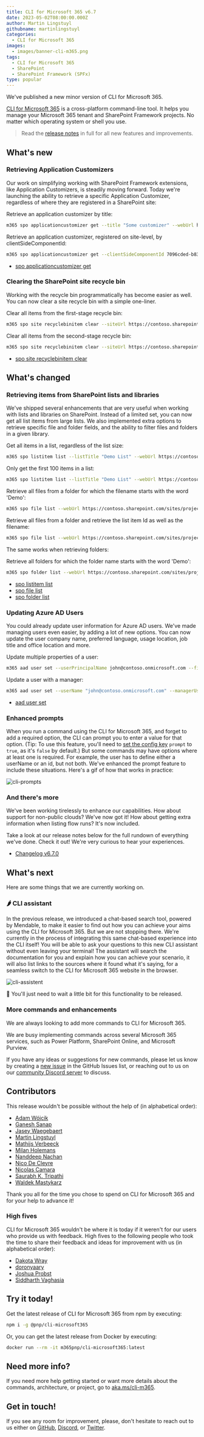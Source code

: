```yaml
---
title: CLI for Microsoft 365 v6.7
date: 2023-05-02T08:00:00.000Z
author: Martin Lingstuyl
githubname: martinlingstuyl
categories:
  - CLI for Microsoft 365
images:
  - images/banner-cli-m365.png
tags:
  - CLI for Microsoft 365
  - SharePoint
  - SharePoint Framework (SPFx)
type: popular
---
```


We've published a new minor version of CLI for Microsoft 365. 

[CLI for Microsoft 365](https://aka.ms/cli-m365) is a cross-platform command-line tool. It helps you manage your Microsoft 365 tenant and SharePoint Framework projects. No matter which operating system or shell you use.

> Read the [release notes](https://aka.ms/cli-m365/notes) in full for all new features and improvements.
 
## What's new

### Retrieving Application Customizers

Our work on simplifying working with SharePoint Framework extensions, like Application Customizers, is steadily moving forward. Today we're launching the ability to retrieve a specific Application Customizer, regardless of where they are registered in a SharePoint site: 

Retrieve an application customizer by title:

```sh
m365 spo applicationcustomizer get --title "Some customizer" --webUrl https://contoso.sharepoint.com/sites/sales
```


Retrieve an application customizer, registered on site-level, by clientSideComponentId:

```sh
m365 spo applicationcustomizer get --clientSideComponentId 7096cded-b83d-4eab-96f0-df477ed7c0bc --webUrl https://contoso.sharepoint.com/sites/sales --scope site
```

- [spo applicationcustomizer get](https://pnp.github.io/cli-microsoft365/cmd/spo/applicationcustomizer/applicationcustomizer-get/)

### Clearing the SharePoint site recycle bin

Working with the recycle bin programmatically has become easier as well. You can now clear a site recycle bin with a simple one-liner.

Clear all items from the first-stage recycle bin:

```sh
m365 spo site recyclebinitem clear --siteUrl https://contoso.sharepoint.com/sites/sales
```

Clear all items from the second-stage recycle bin:

```sh
m365 spo site recyclebinitem clear --siteUrl https://contoso.sharepoint.com/sites/sales --secondary
```

- [spo site recyclebinitem clear](https://pnp.github.io/cli-microsoft365/cmd/spo/site/site-recyclebinitem-clear/)

## What's changed

### Retrieving items from SharePoint lists and libraries

We've shipped several enhancements that are very useful when working with lists and libraries on SharePoint. Instead of a limited set, you can now get all list items from large lists. We also implemented extra options to retrieve specific file and folder fields, and the ability to filter files and folders in a given library.

Get all items in a list, regardless of the list size:

```sh
m365 spo listitem list --listTitle "Demo List" --webUrl https://contoso.sharepoint.com/sites/project-x
```

Only get the first 100 items in a list:

```sh
m365 spo listitem list --listTitle "Demo List" --webUrl https://contoso.sharepoint.com/sites/project-x --pageSize 100
```

Retrieve all files from a folder for which the filename starts with the word 'Demo':

```sh
m365 spo file list --webUrl https://contoso.sharepoint.com/sites/project-x --folder 'Shared Documents' --filter "startswith(Name, 'Demo')" --recursive
```

Retrieve all files from a folder and retrieve the list item Id as well as the filename:

```sh
m365 spo file list --webUrl https://contoso.sharepoint.com/sites/project-x --folder 'Shared Documents' --fields "ListItemAllFields/Id,Name" --recursive
```

The same works when retrieving folders:

Retrieve all folders for which the folder name starts with the word 'Demo':

```sh
m365 spo folder list --webUrl https://contoso.sharepoint.com/sites/project-x --parentFolderUrl 'Shared Documents' --filter "startswith(Name, 'Demo')" --recursive
```

- [spo listitem list](https://pnp.github.io/cli-microsoft365/cmd/spo/listitem/listitem-list/)
- [spo file list](https://pnp.github.io/cli-microsoft365/cmd/spo/file/file-list/)
- [spo folder list](https://pnp.github.io/cli-microsoft365/cmd/spo/folder/folder-list/)

### Updating Azure AD Users

You could already update user information for Azure AD users. We've made managing users even easier, by adding a lot of new options. You can now update the user company name, preferred language, usage location, job title and office location and more. 

Update multiple properties of a user:

```sh
m365 aad user set --userPrincipalName john@contoso.onmicrosoft.com --firstName John --lastName Doe --jobTitle "Sales Manager" --companyName Contoso --department Sales --officeLocation "New York"
```

Update a user with a manager:

```sh
m365 aad user set --userName "john@contoso.onmicrosoft.com" --managerUserName "adele@contoso.com"
```

- [aad user set](https://pnp.github.io/cli-microsoft365/cmd/aad/user/user-set/)

### Enhanced prompts

When you run a command using the CLI for Microsoft 365, and forget to add a required option, the CLI can prompt you to enter a value for that option. (Tip: To use this feature, you'll need to [set the config key](https://pnp.github.io/cli-microsoft365/cmd/cli/config/config-set/) `prompt` to `true`, as it's `false` by default.) But some commands may have options where at least one is required. For example, the user has to define either a userName or an id, but not both. We've enhanced the prompt feature to include these situations. Here's a gif of how that works in practice:

![cli-prompts](./images/cli-prompts.gif) 

### And there's more

We've been working tirelessly to enhance our capabilities. How about support for non-public clouds? We've now got it! How about getting extra information when listing flow runs? It's now included.

Take a look at our release notes below for the full rundown of everything we've done. Check it out! We're very curious to hear your experiences.

- [Changelog v6.7.0](https://pnp.github.io/cli-microsoft365/about/release-notes/#v670)

## What's next

Here are some things that we are currently working on.

### 🌶️ CLI assistant

In the previous release, we introduced a chat-based search tool, powered by Mendable, to make it easier to find out how you can achieve your aims using the CLI for Microsoft 365. But we are not stopping there. We're currently in the process of integrating this same chat-based experience into the CLI itself! You will be able to ask your questions to this new CLI assistant without even leaving your terminal! The assistant will search the documentation for you and explain how you can achieve your scenario, it will also list links to the sources where it found what it's saying, for a seamless switch to the CLI for Microsoft 365 website in the browser.

![cli-assistent](./images/cli-assistent.gif)

🥁 You'll just need to wait a little bit for this functionality to be released.

### More commands and enhancements

We are always looking to add more commands to CLI for Microsoft 365. 

We are busy implementing commands across several Microsoft 365 services, such as Power Platform, SharePoint Online, and Microsoft Purview.

If you have any ideas or suggestions for new commands, please let us know by creating a [new issue](https://github.com/pnp/cli-microsoft365/issues/new?assignees=&labels=&template=new-command.yml&title=New+command%3A+%3Cshort+description%3E) in the GitHub Issues list, or reaching out to us on our [community Discord server](https://aka.ms/cli-m365/discord) to discuss.

## Contributors

This release wouldn't be possible without the help of (in alphabetical order):

- [Adam Wójcik](https://github.com/Adam-it)
- [Ganesh Sanap](https://github.com/ganesh-sanap)
- [Jasey Waegebaert](https://github.com/Jwaegebaert)
- [Martin Lingstuyl](https://github.com/martinlingstuyl)
- [Mathijs Verbeeck](https://github.com/MathijsVerbeeck)
- [Milan Holemans](https://github.com/milanholemans)
- [Nanddeep Nachan](https://github.com/nanddeepn)
- [Nico De Cleyre](https://github.com/nicodecleyre)
- [Nicolas Camara](https://github.com/nickscamara)
- [Saurabh K. Tripathi](https://github.com/Saurabh7019)
- [Waldek Mastykarz](https://github.com/waldekmastykarz)

Thank you all for the time you chose to spend on CLI for Microsoft 365 and for your help to advance it!

### High fives

CLI for Microsoft 365 wouldn't be where it is today if it weren't for our users who provide us with feedback. High fives to the following people who took the time to share their feedback and ideas for improvement with us (in alphabetical order):

- [Dakota Wray](https://github.com/DakotaWray2)
- [doronyaary](https://github.com/doronyaary)
- [Joshua Probst](https://github.com/joshua-probst)
- [Siddharth Vaghasia](https://github.com/siddharth-vaghasia)

## Try it today!

Get the latest release of CLI for Microsoft 365 from npm by executing:

```bash
npm i -g @pnp/cli-microsoft365
```

Or, you can get the latest release from Docker by executing:

```bash
docker run --rm -it m365pnp/cli-microsoft365:latest
```

## Need more info?

If you need more help getting started or want more details about the commands, architecture, or project, go to [aka.ms/cli-m365](https://aka.ms/cli-m365).

## Get in touch!

If you see any room for improvement, please, don't hesitate to reach out to us either on [GitHub](https://github.com/pnp/cli-microsoft365/issues), [Discord](https://aka.ms/cli-m365/discord), or [Twitter](https://twitter.com/climicrosoft365).
